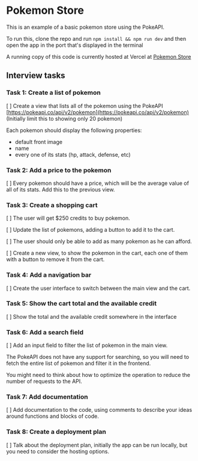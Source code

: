 # Pokemon Store

This is an example of a basic pokemon store using the PokeAPI.

To run this, clone the repo and run `npm install && npm run dev` and then open the app in the port that's displayed in the terminal

A running copy of this code is currently hosted at Vercel at [Pokemon Store](https://pokemon-store-sheco.vercel.app/)

## Interview tasks

### Task 1: Create a list of pokemon

[ ] Create a view that lists all of the pokemon using the PokeAPI
[https://pokeapi.co/api/v2/pokemon](https://pokeapi.co/api/v2/pokemon) (Initially limit this to showing only 20 pokemon)

Each pokemon should display the following properties:
- default front image
- name
- every one of its stats (hp, attack, defense, etc)

### Task 2: Add a price to the pokemon

[ ] Every pokemon should have a price, which will be the average value of all of its stats.
Add this to the previous view.

### Task 3: Create a shopping cart

[ ] The user will get $250 credits to buy pokemon. 

[ ] Update the list of pokemons, adding a button to add it to the cart.

[ ] The user should only be able to add as many pokemon as he can afford.

[ ] Create a new view, to show the pokemon in the cart, each one of them
with a button to remove it from the cart.

### Task 4: Add a navigation bar

[ ] Create the user interface to switch between the main view and the cart.

### Task 5: Show the cart total and the available credit

[ ] Show the total and the available credit somewhere in the interface

### Task 6: Add a search field

[ ] Add an input field to filter the list of pokemon in the main view.

The PokeAPI does not have any support for searching, so you will need
to fetch the entire list of pokemon and filter it in the frontend.

You might need to think about how to optimize the operation to reduce
the number of requests to the API.

### Task 7: Add documentation

[ ] Add documentation to the code, using comments to describe your
ideas around functions and blocks of code.

### Task 8: Create a deployment plan

[ ] Talk about the deployment plan, initially the app can be run 
locally, but you need to consider the hosting options.
